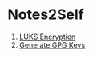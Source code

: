 # Notes2Self

1. [LUKS Encryption](luks_encryption.md)
2. [Generate GPG Keys](generate_gpg_keys.md)
